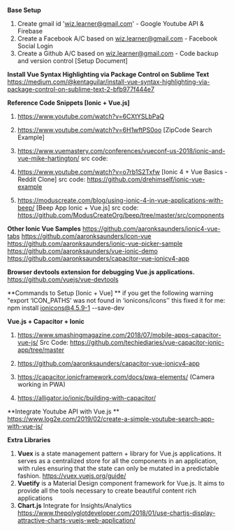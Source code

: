 **Base Setup**
1. Create gmail id 'wiz.learner@gmail.com'                 - Google Youtube API & Firebase
2. Create a Facebook A/C based on wiz.learner@gmail.com    - Facebook Social Login
3. Create a Github A/C based on wiz.learner@gmail.com      - Code backup and version control [Setup Document]


**Install Vue Syntax Highlighting via Package Control on Sublime Text** 
https://medium.com/@kentaguilar/install-vue-syntax-highlighting-via-package-control-on-sublime-text-2-bfb977f444e7

**Reference Code Snippets [Ionic + Vue.js]**
1. https://www.youtube.com/watch?v=6CXtYSLbPaQ 

2. https://www.youtube.com/watch?v=6H1wftPS0oo [ZipCode Search Example]

3. https://www.vuemastery.com/conferences/vueconf-us-2018/ionic-and-vue-mike-hartington/ 
src code: 

4. https://www.youtube.com/watch?v=o7rb1S2Txfw [Ionic 4 + Vue Basics - Reddit Clone]
src code: https://github.com/drehimself/ionic-vue-example

5. https://moduscreate.com/blog/using-ionic-4-in-vue-applications-with-beep/ [Beep App Ionic + Vue.js]
src code: https://github.com/ModusCreateOrg/beep/tree/master/src/components

**Other Ionic Vue Samples**
https://github.com/aaronksaunders/ionic4-vue-tabs
https://github.com/aaronksaunders/icon-vue
https://github.com/aaronksaunders/ionic-vue-picker-sample
https://github.com/aaronksaunders/vue-ionic-demo
https://github.com/aaronksaunders/capacitor-vue-ionicv4-app

**Browser devtools extension for debugging Vue.js applications.**
https://github.com/vuejs/vue-devtools


**Commands to Setup [Ionic + Vue] **
if you get the following warning "export ‘ICON_PATHS’ was not found in ‘ionicons/icons’'  this fixed it for me:  
npm install ionicons@4.5.9-1 --save-dev


**Vue.js + Capacitor + Ionic**
1) https://www.smashingmagazine.com/2018/07/mobile-apps-capacitor-vue-js/
Src Code: https://github.com/techiediaries/vue-capacitor-ionic-app/tree/master

2) https://github.com/aaronksaunders/capacitor-vue-ionicv4-app 

3) https://capacitor.ionicframework.com/docs/pwa-elements/ (Camera working in PWA)

4) https://alligator.io/ionic/building-with-capacitor/


**Integrate Youtube API with Vue.js **
https://www.log2e.com/2019/02/create-a-simple-youtube-search-app-with-vue-js/


**Extra Libraries**
1. **Vuex** is a state management pattern + library for Vue.js applications. It serves as a centralized store for all the components in an application, with rules ensuring that the state can only be mutated in a predictable fashion. 
https://vuex.vuejs.org/guide/
2. **Vuetify** is a Material Design component framework for Vue.js. It aims to provide all the tools necessary to create beautiful content rich applications
3. **Chart.js** Integrate for Insights/Analytics
https://www.thepolyglotdeveloper.com/2018/01/use-chartjs-display-attractive-charts-vuejs-web-application/

